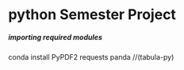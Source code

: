 # python Semester Project


##### importing required modules
conda install PyPDF2 requests panda //(tabula-py)

